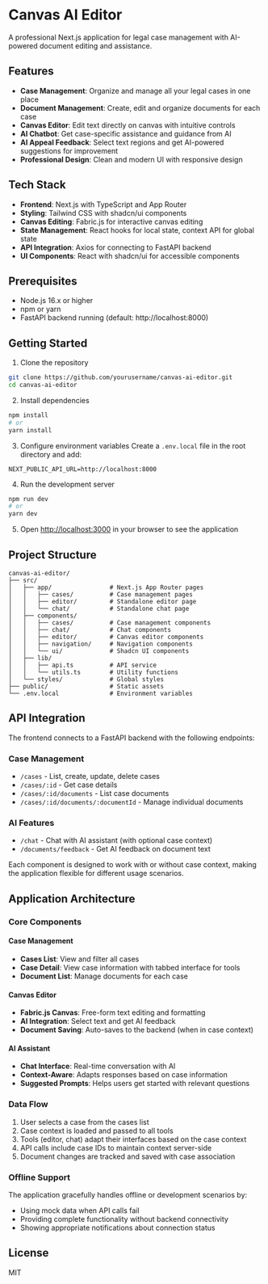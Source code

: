 # Canvas AI Editor

A professional Next.js application for legal case management with AI-powered document editing and assistance.

## Features

- **Case Management**: Organize and manage all your legal cases in one place
- **Document Management**: Create, edit and organize documents for each case
- **Canvas Editor**: Edit text directly on canvas with intuitive controls
- **AI Chatbot**: Get case-specific assistance and guidance from AI
- **AI Appeal Feedback**: Select text regions and get AI-powered suggestions for improvement
- **Professional Design**: Clean and modern UI with responsive design

## Tech Stack

- **Frontend**: Next.js with TypeScript and App Router
- **Styling**: Tailwind CSS with shadcn/ui components
- **Canvas Editing**: Fabric.js for interactive canvas editing
- **State Management**: React hooks for local state, context API for global state
- **API Integration**: Axios for connecting to FastAPI backend
- **UI Components**: React with shadcn/ui for accessible components

## Prerequisites

- Node.js 16.x or higher
- npm or yarn
- FastAPI backend running (default: http://localhost:8000)

## Getting Started

1. Clone the repository
```bash
git clone https://github.com/yourusername/canvas-ai-editor.git
cd canvas-ai-editor
```

2. Install dependencies
```bash
npm install
# or
yarn install
```

3. Configure environment variables
Create a `.env.local` file in the root directory and add:
```
NEXT_PUBLIC_API_URL=http://localhost:8000
```

4. Run the development server
```bash
npm run dev
# or
yarn dev
```

5. Open [http://localhost:3000](http://localhost:3000) in your browser to see the application

## Project Structure

```
canvas-ai-editor/
├── src/
│   ├── app/                # Next.js App Router pages
│   │   ├── cases/          # Case management pages
│   │   ├── editor/         # Standalone editor page
│   │   └── chat/           # Standalone chat page
│   ├── components/
│   │   ├── cases/          # Case management components
│   │   ├── chat/           # Chat components
│   │   ├── editor/         # Canvas editor components
│   │   ├── navigation/     # Navigation components
│   │   └── ui/             # Shadcn UI components
│   ├── lib/
│   │   ├── api.ts          # API service
│   │   └── utils.ts        # Utility functions
│   └── styles/             # Global styles
├── public/                 # Static assets
└── .env.local              # Environment variables
```

## API Integration

The frontend connects to a FastAPI backend with the following endpoints:

### Case Management
- `/cases` - List, create, update, delete cases
- `/cases/:id` - Get case details
- `/cases/:id/documents` - List case documents
- `/cases/:id/documents/:documentId` - Manage individual documents

### AI Features
- `/chat` - Chat with AI assistant (with optional case context)
- `/documents/feedback` - Get AI feedback on document text

Each component is designed to work with or without case context, making the application flexible for different usage scenarios.

## Application Architecture

### Core Components

#### Case Management
- **Cases List**: View and filter all cases
- **Case Detail**: View case information with tabbed interface for tools
- **Document List**: Manage documents for each case

#### Canvas Editor
- **Fabric.js Canvas**: Free-form text editing and formatting
- **AI Integration**: Select text and get AI feedback
- **Document Saving**: Auto-saves to the backend (when in case context)

#### AI Assistant
- **Chat Interface**: Real-time conversation with AI
- **Context-Aware**: Adapts responses based on case information
- **Suggested Prompts**: Helps users get started with relevant questions

### Data Flow

1. User selects a case from the cases list
2. Case context is loaded and passed to all tools
3. Tools (editor, chat) adapt their interfaces based on the case context
4. API calls include case IDs to maintain context server-side
5. Document changes are tracked and saved with case association

### Offline Support

The application gracefully handles offline or development scenarios by:
- Using mock data when API calls fail
- Providing complete functionality without backend connectivity
- Showing appropriate notifications about connection status

## License

MIT